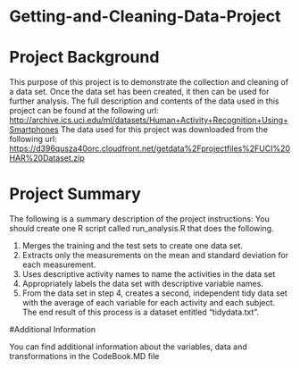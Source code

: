 # Getting-and-Cleaning-Data-Project

# Project Background

This purpose of this project is to demonstrate the collection and cleaning of a data set. Once the data set has been created, it then can be used for further analysis. The full description and contents of the data used in this project can be found at the following url: 
http://archive.ics.uci.edu/ml/datasets/Human+Activity+Recognition+Using+Smartphones
The data used for this project was downloaded from the following url:
https://d396qusza40orc.cloudfront.net/getdata%2Fprojectfiles%2FUCI%20HAR%20Dataset.zip

# Project Summary

The following is a summary description of the project instructions:
You should create one R script called run_analysis.R that does the following. 
1.	Merges the training and the test sets to create one data set.
2.	Extracts only the measurements on the mean and standard deviation for each measurement. 
3.	Uses descriptive activity names to name the activities in the data set
4.	Appropriately labels the data set with descriptive variable names. 
5.	From the data set in step 4, creates a second, independent tidy data set with the average of each variable for each activity and each subject.
The end result of this process is a dataset entitled “tidydata.txt”.

#Additional Information

You can find additional information about the variables, data and transformations in the CodeBook.MD file

